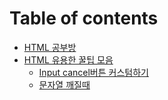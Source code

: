 # Table of contents

* [HTML 공부방](README.md)
* [HTML 유용한 꿀팁 모음](html-1/README.md)
  * [Input cancel버튼 커스텀하기](html-1/input-cancel.md)
  * [문자열 깨질때](html-1/undefined.md)
